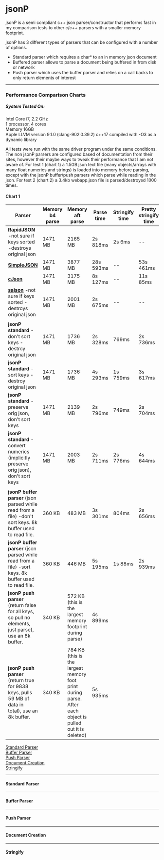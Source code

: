 # jsonP
jsonP is a semi compliant c++ json parser/constructor that performs fast in my comparison tests to other c/c++ parsers with a smaller memory footprint.  

jsonP has 3 different types of parsers that can be configured with a number of options.
- Standard parser which requires a char* to an in memory json document
- Buffered parser allows to parse a document being buffered in from disk or network
- Push parser which uses the buffer parser and relies on a call backs to only return elements of interest  
  
---
### Performance Comparison Charts  
##### System Tested On:
Intel Core i7, 2.2 GHz  
1 processor, 4 cores  
Memory 16GB  
Apple LLVM version 9.1.0 (clang-902.0.39.2)
c++17 compiled with -O3 as a dynamic library  
  
All tests were run with the same driver program under the same conditions. The non jsonP parsers are configured based of documentation from their sites, however their maybe ways to tweak their performance that I am not aware of. For test 1 (chart 1) a 1.5GB json text file (many objects/arrays with many float numerics and strings) is loaded into memory before parsing, except with the jsonP buffer/push parsers which parse while reading in the json. For test 2 (chart 2) a 3.4kb webapp.json file is parsed/destroyed 1000 times.
  
#### Chart 1
| Parser                                                                                                       | Memory b4 parse | Memory aft parse                                                                                             | Parse time | Stringify time | Pretty stringify time | free/delete time |
|--------------------------------------------------------------------------------------------------------------|-----------------|--------------------------------------------------------------------------------------------------------------|------------|----------------|-----------------------|------------------|
| [**RapidJSON**](https://github.com/miloyip/rapidjson) -not sure if keys sorted -destroys original json       |     1471 MB     |                                                    2165 MB                                                   |  2s 818ms  |     2s 6ms     |           --          |        --        |
| [**SimpleJSON**](https://github.com/MJPA/SimpleJSON)                                                         |     1471 MB     |                                                    3877 MB                                                   | 28s 593ms  |       --       |       53s 461ms       |     7s 395ms     |
| [**cJson**](https://github.com/DaveGamble/cJSON)                                                             |     1471 MB     |                                                    3175 MB                                                   |  8s 127ms  |       --       |        11s 85ms       |       65ms       |
| [**sajson**](https://github.com/chadaustin/sajson) -not sure if keys sorted -destroys original json          |     1471 MB     |                                                    2001 MB                                                   |  2s 675ms  |       --       |           --          |        --        |
|                                                                                                              |                 |                                                                                                              |            |                |                       |                  |
| **jsonP standard** -don't sort keys -destroy original json                                                   |     1471 MB     |                                                    1736 MB                                                   |  2s 328ms  |      769ms     |        2s 736ms       |       87ms       |
| **jsonP standard** -sort keys -destroy original json                                                         |     1471 MB     |                                                    1736 MB                                                   |  4s 293ms  |    1s 759ms    |        3s 617ms       |       77ms       |
| **jsonP standard** -preserve orig json, don't sort keys                                                      |     1471 MB     |                                                    2139 MB                                                   |  2s 796ms  |      749ms     |        2s 704ms       |       40ms       |
| **jsonP standard** -convert numerics (implicitly preserve orig json), don't sort keys                        |     1471 MB     |                                                    2003 MB                                                   |  2s 711ms  |    2s 776ms    |        4s 644ms       |       28 ms      |
|                                                                                                              |                 |                                                                                                              |            |                |                       |                  |
| **jsonP buffer parser** (json parsed while read from a file) -don't sort keys.  8k buffer used to read file. |      360 KB     |                                                    483 MB                                                    |  3s 301ms  |      804ms     |        2s 656ms       |                  |
| **jsonP buffer parser** (json parsed while read from a file) -sort keys. 8k buffer used to read file.        |      360 KB     |                                                    446 MB                                                    |  5s 195ms  |     1s 88ms    |        2s 939ms       |                  |
| **jsonP push parser** (return false for all keys, so pull no elements, just parse), use an 8k buffer.        |      340 KB     |                          572 KB (this is the largest memory footprint during parse)                          |  4s 899ms  |                |                       |                  |
| **jsonP push parser** (return true for 9838 keys, pulls 59 MB of data in total), use an 8k buffer.           |      340 KB     | 784 KB  (this is the largest memory foot print during parse. After each object is pulled out it is deleted)  |  5s 935ms  |                |                       |                  |
  
  
[Standard Parser](#standard-parser)  
[Buffer Parser](#buffer-parser)  
[Push Parser](#push-parser)  
[Document Creation](#document-creation)   
[Stringify](#stringify)


---
#### Standard Parser

---
#### Buffer Parser

---
#### Push Parser

---
#### Document Creation

---
#### Stringify


